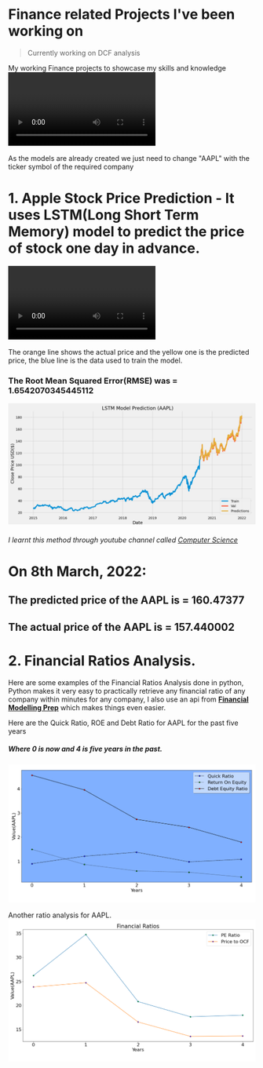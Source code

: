 # Finance related Projects I've been working on

> Currently working on DCF analysis

My working Finance projects to showcase my skills and knowledge
![](vid/Piotroskiscore_app.webm)

As the models are already created we just need to change "AAPL" with the ticker symbol of the required company

# 1. Apple Stock Price Prediction - It uses LSTM(Long Short Term Memory) model to predict the price of stock one day in advance.
![](vid/Piotroskiscore_app.webm)

The orange line shows the actual price and the yellow one is the predicted price, the blue line is the data used to train the model.

### The Root Mean Squared Error(RMSE) was = 1.6542070345445112 
![](img/pred_aaplc.png)
###### I learnt this method through youtube channel called [Computer Science](https://www.youtube.com/c/ComputerSciencecompsci112358)

# On 8th March, 2022:
## The predicted price of the AAPL is = 160.47377
## The actual price of the AAPL is = 157.440002


# 2. Financial Ratios Analysis. 

Here are some examples of the Financial Ratios Analysis done in python, 
Python makes it very easy to practically retrieve any financial ratio of any company within minutes for any company,
I also use an api from **[Financial Modelling Prep](https://site.financialmodelingprep.com/developer/docs)** which makes things even easier.

Here are the Quick Ratio, ROE and Debt Ratio for AAPL for the past five years
##### Where 0 is now and 4 is five years in the past.
![](img/finratios_1.png)

Another ratio analysis for AAPL.
![](img/finratios_2.png)
